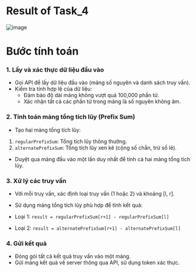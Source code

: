 # Result of Task_4
![image](https://github.com/user-attachments/assets/78b526ff-60eb-4b46-b57a-2c1d71a829b4)
# Bước tính toán
### 1. Lấy và xác thực dữ liệu đầu vào

- Gọi API để lấy dữ liệu đầu vào (mảng số nguyên và danh sách truy vấn).
- Kiểm tra tính hợp lệ của dữ liệu:
  - Đảm bảo độ dài mảng không vượt quá 100,000 phần tử.
  - Xác nhận tất cả các phần tử trong mảng là số nguyên không âm.

### 2. Tính toán mảng tổng tích lũy (Prefix Sum)
- Tạo hai mảng tổng tích lũy:
1. `regularPrefixSum`: Tổng tích lũy thông thường.
2. `alternatePrefixSum`: Tổng tích lũy xen kẽ (cộng số chẵn, trừ số lẻ).

- Duyệt qua mảng đầu vào một lần duy nhất để tính cả hai mảng tổng tích lũy.
### 3. Xử lý các truy vấn
- Với mỗi truy vấn, xác định loại truy vấn (1 hoặc 2) và khoảng [l, r].
- Sử dụng mảng tổng tích lũy phù hợp để tính kết quả:

- Loại 1: `result = regularPrefixSum[r+1] - regularPrefixSum[l]`
- Loại 2: `result = alternatePrefixSum[r+1] - alternatePrefixSum[l]`

### 4. Gửi kết quả
- Đóng gói tất cả kết quả truy vấn vào một mảng.
- Gửi mảng kết quả về server thông qua API, sử dụng token xác thực.
